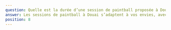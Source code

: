 ```yaml
---
question: Quelle est la durée d’une session de paintball proposée à Douai ?
answer: Les sessions de paintball à Douai s’adaptent à vos envies, avec des formules de 60, 90 ou 120 minutes. Chaque partie permet de découvrir différents scénarios de jeu, encadrés par des animateurs expérimentés. Cette flexibilité garantit une expérience immersive, quel que soit le niveau ou la taille du groupe.
position: 8
---
```

